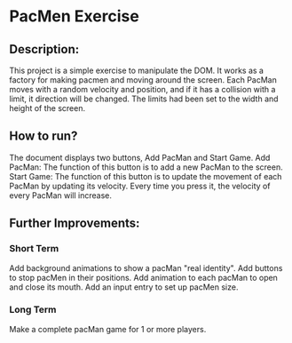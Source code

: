 # PacMen Exercise
## Description:
This project is a simple exercise to manipulate the DOM. 
It works as a factory for making pacmen and moving around the screen.
Each PacMan moves with a random velocity and position, and if it has a collision with a limit, it direction will be changed.
The limits had been set to the width and height of the screen.

## How to run?
The document displays two buttons, Add PacMan and Start Game.
Add PacMan: The function of this button is to add a new PacMan to the screen.
Start Game: The function of this button is to update the movement of each PacMan by updating its velocity.
            Every time you press it, the velocity of every PacMan will increase.

## Further Improvements:
### Short Term
Add background animations to show a pacMan "real identity".
Add buttons to stop pacMen in their positions.
Add animation to each pacMan to open and close its mouth.
Add an input entry to set up pacMen size.
### Long Term
Make a complete pacMan game for 1 or more players.

